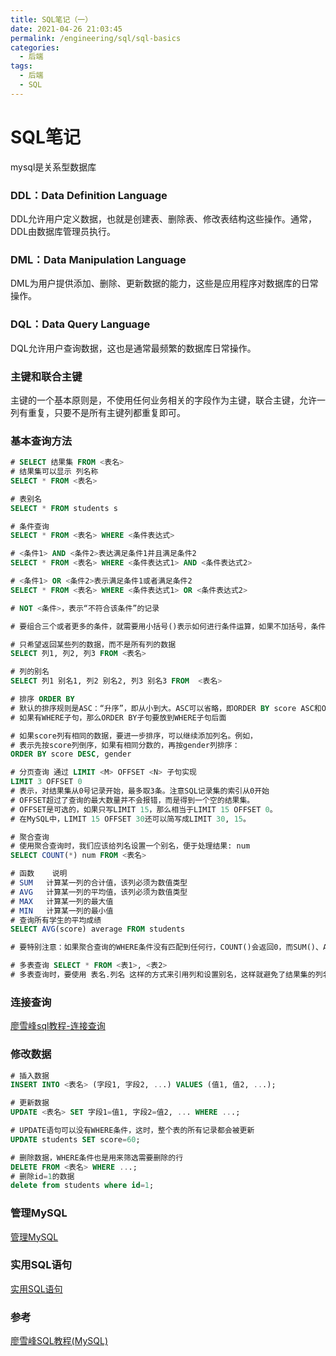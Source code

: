 ```yaml
---
title: SQL笔记（一）
date: 2021-04-26 21:03:45
permalink: /engineering/sql/sql-basics
categories:
  - 后端
tags:
  - 后端
  - SQL
---
```

# SQL笔记

mysql是关系型数据库

### DDL：Data Definition Language

DDL允许用户定义数据，也就是创建表、删除表、修改表结构这些操作。通常，DDL由数据库管理员执行。

### DML：Data Manipulation Language

DML为用户提供添加、删除、更新数据的能力，这些是应用程序对数据库的日常操作。

### DQL：Data Query Language

DQL允许用户查询数据，这也是通常最频繁的数据库日常操作。

### 主键和联合主键

主键的一个基本原则是，不使用任何业务相关的字段作为主键，联合主键，允许一列有重复，只要不是所有主键列都重复即可。

### 基本查询方法

```sql
# SELECT 结果集 FROM <表名>
# 结果集可以显示 列名称
SELECT * FROM <表名>

# 表别名
SELECT * FROM students s

# 条件查询
SELECT * FROM <表名> WHERE <条件表达式>

# <条件1> AND <条件2>表达满足条件1并且满足条件2
SELECT * FROM <表名> WHERE <条件表达式1> AND <条件表达式2>

# <条件1> OR <条件2>表示满足条件1或者满足条件2
SELECT * FROM <表名> WHERE <条件表达式1> OR <条件表达式2>

# NOT <条件>，表示“不符合该条件”的记录

# 要组合三个或者更多的条件，就需要用小括号()表示如何进行条件运算，如果不加括号，条件运算按照NOT、AND、OR的优先级进行，即NOT优先级最高，其次是AND，最后是OR。加上括号可以改变优先级。

# 只希望返回某些列的数据，而不是所有列的数据
SELECT 列1, 列2, 列3 FROM <表名>

# 列的别名
SELECT 列1 别名1, 列2 别名2, 列3 别名3 FROM  <表名>

# 排序 ORDER BY
# 默认的排序规则是ASC：“升序”，即从小到大。ASC可以省略，即ORDER BY score ASC和ORDER BY score效果一样。DESC：“降序”，
# 如果有WHERE子句，那么ORDER BY子句要放到WHERE子句后面

# 如果score列有相同的数据，要进一步排序，可以继续添加列名。例如，
# 表示先按score列倒序，如果有相同分数的，再按gender列排序：
ORDER BY score DESC, gender

# 分页查询 通过 LIMIT <M> OFFSET <N> 子句实现
LIMIT 3 OFFSET 0
# 表示，对结果集从0号记录开始，最多取3条。注意SQL记录集的索引从0开始
# OFFSET超过了查询的最大数量并不会报错，而是得到一个空的结果集。
# OFFSET是可选的，如果只写LIMIT 15，那么相当于LIMIT 15 OFFSET 0。
# 在MySQL中，LIMIT 15 OFFSET 30还可以简写成LIMIT 30, 15。

# 聚合查询
# 使用聚合查询时，我们应该给列名设置一个别名，便于处理结果: num
SELECT COUNT(*) num FROM <表名>

# 函数	说明
# SUM	计算某一列的合计值，该列必须为数值类型
# AVG	计算某一列的平均值，该列必须为数值类型
# MAX	计算某一列的最大值
# MIN	计算某一列的最小值
# 查询所有学生的平均成绩
SELECT AVG(score) average FROM students

# 要特别注意：如果聚合查询的WHERE条件没有匹配到任何行，COUNT()会返回0，而SUM()、AVG()、MAX()和MIN()会返回NULL：

# 多表查询 SELECT * FROM <表1>, <表2>
# 多表查询时，要使用 表名.列名 这样的方式来引用列和设置别名，这样就避免了结果集的列名重复问题。
```

### 连接查询

[廖雪峰sql教程-连接查询](https://www.bookstack.cn/read/liaoxuefeng-sql/bf30f02838d0e30e.md)

### 修改数据

```sql
# 插入数据
INSERT INTO <表名> (字段1, 字段2, ...) VALUES (值1, 值2, ...);

# 更新数据
UPDATE <表名> SET 字段1=值1, 字段2=值2, ... WHERE ...;

# UPDATE语句可以没有WHERE条件，这时，整个表的所有记录都会被更新
UPDATE students SET score=60;

# 删除数据，WHERE条件也是用来筛选需要删除的行
DELETE FROM <表名> WHERE ...;
# 删除id=1的数据
delete from students where id=1;
```

### 管理MySQL

[管理MySQL](https://www.bookstack.cn/read/liaoxuefeng-sql/567d44abee253c21.md)

### 实用SQL语句

[实用SQL语句](https://www.bookstack.cn/read/liaoxuefeng-sql/e3bf4632fad8f0be.md)

### 参考

[廖雪峰SQL教程(MySQL)](https://www.bookstack.cn/read/liaoxuefeng-sql/b2bc7f8dbfe267a8.md)
